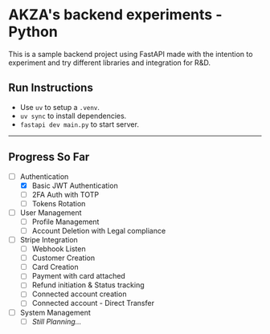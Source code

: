 # AKZA's backend experiments - Python

This is a sample backend project using FastAPI made with the intention to experiment and try different libraries and integration for R&D.

## Run Instructions
- Use `uv` to setup a `.venv`.
- `uv sync` to install dependencies.
- `fastapi dev main.py` to start server.

---

## Progress So Far
- [ ] Authentication
    - [X] Basic JWT Authentication
    - [ ] 2FA Auth with TOTP
    - [ ] Tokens Rotation
- [ ] User Management
    - [ ] Profile Management
    - [ ] Account Deletion with Legal compliance
- [ ] Stripe Integration
    - [ ] Webhook Listen
    - [ ] Customer Creation
    - [ ] Card Creation
    - [ ] Payment with card attached
    - [ ] Refund initiation & Status tracking
    - [ ] Connected account creation
    - [ ] Connected account - Direct Transfer
- [ ] System Management
    - [ ] _Still Planning..._

